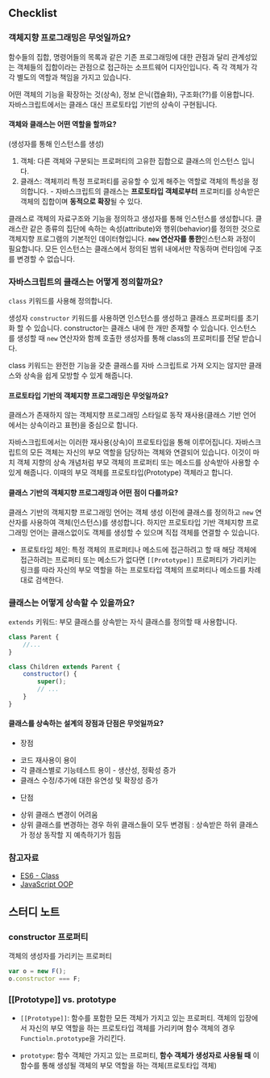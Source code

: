## Checklist

### 객체지향 프로그래밍은 무엇일까요?

함수들의 집합, 명령어들의 목록과 같은 기존 프로그래밍에 대한 관점과 달리 관계성있는 객체들의 집합이라는 관점으로 접근하는 소프트웨어 디자인입니다. 즉 각 객체가 각각 별도의 역할과 책임을 가지고 있습니다.

어떤 객체의 기능을 확장하는 것(상속), 정보 은닉(캡슐화), 구조화(??)를 이용합니다. 자바스크립트에서는 클래스 대신 프로토타입 기반의 상속이 구현됩니다.

#### 객체와 클래스는 어떤 역할을 할까요?

(생성자를 통해 인스턴스를 생성)

1. 객체: 다른 객체와 구분되는 프로퍼티의 고유한 집합으로 클래스의 인스턴스 입니다.
2. 클래스: 객체끼리 특정 프로퍼티를 공유할 수 있게 해주는 역할로 객체의 특성을 정의합니다. - 자바스크립트의 클래스는 **프로토타입 객체로부터** 프로퍼티를 상속받은 객체의 집합이며 **동적으로 확장**될 수 있다.

클래스로 객체의 자료구조와 기능을 정의하고 생성자를 통해 인스턴스를 생성합니다. 클래스란 같은 종류의 집단에 속하는 속성(attribute)와 행위(behavior)를 정의한 것으로 객체지향 프로그램의 기본적인 데이터형입니다. 
**`new` 연산자를 통한**인스턴스화 과정이 필요합니다. 모든 인스턴스는 클래스에서 정의된 범위 내에서만 작동하며 런타임에 구조를 변경할 수 없습니다. 

### 자바스크립트의 클래스는 어떻게 정의할까요?

`class` 키워드를 사용해 정의합니다.

생성자 `constructor` 키워드를 사용하면 인스턴스를 생성하고 클래스 프로퍼티를 초기화 할 수 있습니다. constructor는 클래스 내에 한 개만 존재할 수 있습니다. 인스턴스를 생성할 때 `new` 연산자와 함께 호출한 생성자를 통해 class의 프로퍼티를 전달 받습니다.

class 키워드는 완전한 기능을 갖춘 클래스를 자바 스크립트로 가져 오지는 않지만 클래스와 상속을 쉽게 모방할 수 있게 해줍니다.

#### 프로토타입 기반의 객체지향 프로그래밍은 무엇일까요?

클래스가 존재하지 않는 객체지향 프로그래밍 스타일로 동작 재사용(클래스 기반 언어에서는 상속이라고 표현)을 중심으로 합니다.

자바스크립트에서는 이러한 재사용(상속)이 프로토타입을 통해 이루어집니다. 자바스크립트의 모든 객체는 자신의 부모 역할을 담당하는 객체와 연결되어 있습니다. 이것이 마치 객체 지향의 상속 개념처럼 부모 객체의 프로퍼티 또는 메소드를 상속받아 사용할 수 있게 해줍니다. 이때의 부모 객체를 프로토타입(Prototype) 객체라고 합니다. 

<!-- 프로토타입 객체는 생성자 함수에 의해 생성된 각각의 객체에 공유 프로퍼티를 제공하기 위해 사용합니다. 

프로토타입은 특정 속성에 대한 검색을 위임할 수 있는 객체입니다. 모든 객체들은 이 `prototype` 객체에 참조를 가지고 있습니다. 프로토타입 체인을 통해 계속해서 상속이 유지됩니다.

다른 객체가 자동으로 액세스 할 수 있는 속성 및 기능을 정의하는 편리한 방법입니다. -->

#### 클래스 기반의 객체지향 프로그래밍과 어떤 점이 다를까요?

클래스 기반의 객체지향 프로그래밍 언어는 객체 생성 이전에 클래스를 정의하고 `new` 연산자를 사용하여 객체(인스턴스)를 생성합니다. 하지만 프로토타입 기반 객체지향 프로그래밍 언어는 클래스없이도 객체를 생성할 수 있으며 직접 객체를 연결할 수 있습니다.

* 프로토타입 체인: 특정 객체의 프로퍼티나 메소드에 접근하려고 할 때 해당 객체에 접근하려는 프로퍼티 또는 메소드가 없다면 `[[Prototype]]` 프로퍼티가 가리키는 링크를 따라 자신의 부모 역할을 하는 프로토타입 객체의 프로퍼티나 메소드를 차례대로 검색한다.

### 클래스는 어떻게 상속할 수 있을까요?

`extends` 키워드: 부모 클래스를 상속받는 자식 클래스를 정의할 때 사용합니다.

```javascript
class Parent {
    //...
}

class Children extends Parent {
    constructor() {
        super();
        // ...
    }
}
```

#### 클래스를 상속하는 설계의 장점과 단점은 무엇일까요?

* 장점
- 코드 재사용이 용이
- 각 클래스별로 기능테스트 용이 - 생산성, 정확성 증가
- 클래스 수정/추가에 대한 유연성 및 확장성 증가

* 단점
- 상위 클래스 변경이 어려움
- 상위 클래스를 변경하는 경우 하위 클래스들이 모두 변경됨 : 상속받은 하위 클래스가 정상 동작할 지 예측하기가 힘듬

### 참고자료

- [ES6 - Class](https://poiemaweb.com/es6-class)
- [JavaScript OOP](https://developer.mozilla.org/ko/docs/Web/JavaScript/Introduction_to_Object-Oriented_JavaScript)

## 스터디 노트

### constructor 프로퍼티

객체의 생성자를 가리키는 프로퍼티

```javascript
var o = new F();
o.constructor === F;
```

### [[Prototype]] vs. prototype

- `[[Prototype]]`: 함수를 포함한 모든 객체가 가지고 있는 프로퍼티. 객체의 입장에서 자신의 부모 역할을 하는 프로토타입 객체를 가리키며 함수 객체의 경우 `Functioln.prototype`을 가리킨다.

- `prototype`: 함수 객체만 가지고 있는 프로퍼티, **함수 객체가 생성자로 사용될 때** 이 함수를 통해 생성될 객체의 부모 역할을 하는 객체(프로토타입 객체)
